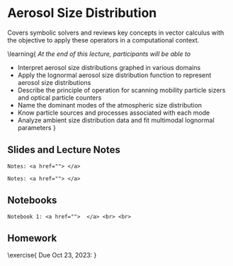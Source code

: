 # Aerosol Size Distribution

Covers symbolic solvers and reviews key concepts in vector calculus with the objective to apply these operators in a computational context.  


\learning{
*At the end of this lecture, participants will be able to*
- Interpret aerosol size distributions graphed in various domains 
- Apply the lognormal aerosol size distribution function to represent aerosol size distributions
- Describe the principle of operation for scanning mobility particle sizers and optical particle counters
- Name the dominant modes of the atmospheric size distribution 
- Know particle sources and processes associated with each mode
- Analyze ambient size distribution data and fit multimodal lognormal parameters
}

## Slides and Lecture Notes

~~~
Notes: <a href=""> </a>
~~~

~~~
Notes: <a href=""> </a>
~~~

## Notebooks

~~~
Notebook 1: <a href="">  </a> <br> <br>
~~~


## Homework

\exercise{
Due Oct 23, 2023: []() 
}
